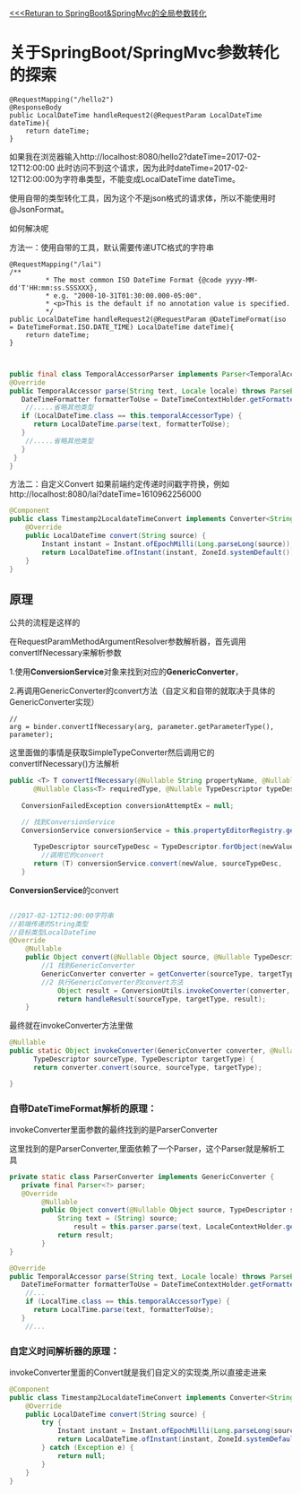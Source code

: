 [<<<Returan to SpringBoot&SpringMvc的全局参数转化](SpringBoot&SpringMvc的全局参数转化.md)
# 关于SpringBoot/SpringMvc参数转化的探索

```
@RequestMapping("/hello2")
@ResponseBody
public LocalDateTime handleRequest2(@RequestParam LocalDateTime dateTime){
    return dateTime;
}
```

如果我在浏览器输入http://localhost:8080/hello2?dateTime=2017-02-12T12:00:00
此时访问不到这个请求，因为此时dateTime=2017-02-12T12:00:00为字符串类型，不能变成LocalDateTime dateTime。

使用自带的类型转化工具，因为这个不是json格式的请求体，所以不能使用时@JsonFormat。

如何解决呢

方法一：使用自带的工具，默认需要传递UTC格式的字符串

```
@RequestMapping("/lai")
/**
		 * The most common ISO DateTime Format {@code yyyy-MM-dd'T'HH:mm:ss.SSSXXX},
		 * e.g. "2000-10-31T01:30:00.000-05:00".
		 * <p>This is the default if no annotation value is specified.
		 */
public LocalDateTime handleRequest2(@RequestParam @DateTimeFormat(iso = DateTimeFormat.ISO.DATE_TIME) LocalDateTime dateTime){
    return dateTime;
}
```



```java


public final class TemporalAccessorParser implements Parser<TemporalAccessor> {
@Override
public TemporalAccessor parse(String text, Locale locale) throws ParseException {
   DateTimeFormatter formatterToUse = DateTimeContextHolder.getFormatter(this.formatter, locale);
	//.....省略其他类型
   if (LocalDateTime.class == this.temporalAccessorType) {
      return LocalDateTime.parse(text, formatterToUse);
   }
    //.....省略其他类型
   }
 }
}
```



方法二：自定义Convert
如果前端约定传递时间戳字符换，例如http://localhost:8080/lai?dateTime=1610962256000

```java
@Component
public class Timestamp2LocaldateTimeConvert implements Converter<String, LocalDateTime> {
    @Override
    public LocalDateTime convert(String source) {
        Instant instant = Instant.ofEpochMilli(Long.parseLong(source));
        return LocalDateTime.ofInstant(instant, ZoneId.systemDefault());
    }
}
```

## 原理

公共的流程是这样的

在RequestParamMethodArgumentResolver参数解析器，首先调用convertIfNecessary来解析参数

1.使用**ConversionService**对象来找到对应的**GenericConverter**，

2.再调用GenericConverter的convert方法（自定义和自带的就取决于具体的GenericConverter实现）

```
//
arg = binder.convertIfNecessary(arg, parameter.getParameterType(), parameter);
```

这里面做的事情是获取SimpleTypeConverter然后调用它的convertIfNecessary()方法解析

```java
public <T> T convertIfNecessary(@Nullable String propertyName, @Nullable Object oldValue, @Nullable Object newValue,
      @Nullable Class<T> requiredType, @Nullable TypeDescriptor typeDescriptor) throws IllegalArgumentException {
	
   ConversionFailedException conversionAttemptEx = null;

   // 找到ConversionService
   ConversionService conversionService = this.propertyEditorRegistry.getConversionService();
  	
      TypeDescriptor sourceTypeDesc = TypeDescriptor.forObject(newValue);
     	//调用它的convert
      return (T) conversionService.convert(newValue, sourceTypeDesc, 
   }
```

**ConversionService**的convert

```java
      
//2017-02-12T12:00:00字符串
//前端传递的String类型
//目标类型LocalDateTime
@Override
	@Nullable
	public Object convert(@Nullable Object source, @Nullable TypeDescriptor sourceType, TypeDescriptor targetType) {
		//1 找到GenericConverter
		GenericConverter converter = getConverter(sourceType, targetType);
		//2 执行GenericConverter的convert方法
			Object result = ConversionUtils.invokeConverter(converter, source, sourceType, targetType);
			return handleResult(sourceType, targetType, result);
	}
```

最终就在invokeConverter方法里做

```java
@Nullable
public static Object invokeConverter(GenericConverter converter, @Nullable Object source,
      TypeDescriptor sourceType, TypeDescriptor targetType) {
      return converter.convert(source, sourceType, targetType);

}
```

### 自带DateTimeFormat解析的原理：

invokeConverter里面参数的最终找到的是ParserConverter

这里找到的是ParserConverter,里面依赖了一个Parser，这个Parser就是解析工具

```java
private static class ParserConverter implements GenericConverter {
   private final Parser<?> parser;
   @Override
		@Nullable
		public Object convert(@Nullable Object source, TypeDescriptor sourceType, TypeDescriptor targetType) {
			String text = (String) source;
				result = this.parser.parse(text, LocaleContextHolder.getLocale());
			return result;
		}
}

```

```java
@Override
public TemporalAccessor parse(String text, Locale locale) throws ParseException {
   DateTimeFormatter formatterToUse = DateTimeContextHolder.getFormatter(this.formatter, locale);
    //...
    if (LocalTime.class == this.temporalAccessorType) {
      return LocalTime.parse(text, formatterToUse);
   }
    //...
```

### 自定义时间解析器的原理：

invokeConverter里面的Convert就是我们自定义的实现类,所以直接走进来

```java
@Component
public class Timestamp2LocaldateTimeConvert implements Converter<String, LocalDateTime> {
    @Override
    public LocalDateTime convert(String source) {
        try {
            Instant instant = Instant.ofEpochMilli(Long.parseLong(source));
            return LocalDateTime.ofInstant(instant, ZoneId.systemDefault());
        } catch (Exception e) {
            return null;
        }
    }
}
```
